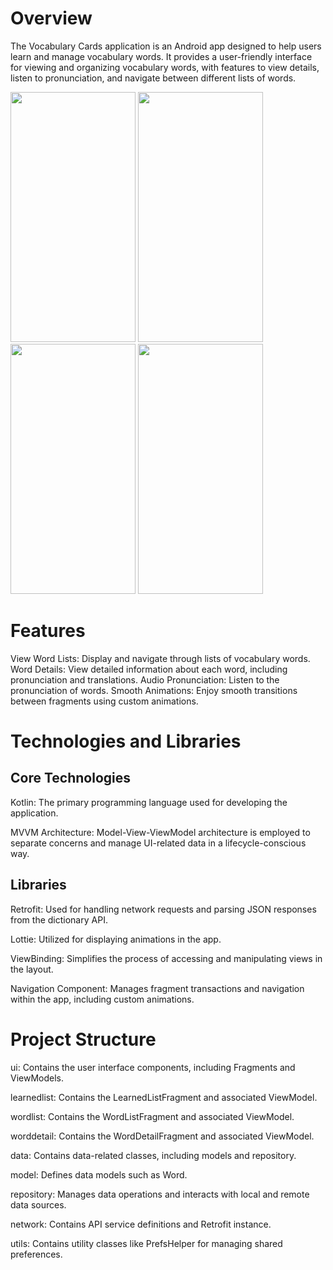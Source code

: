 
# Overview
The Vocabulary Cards application is an Android app designed to help users learn and manage vocabulary words. It provides a user-friendly interface for viewing and organizing vocabulary words, with features to view details, listen to pronunciation, and navigate between different lists of words.



<img src="https://github.com/user-attachments/assets/5c8daf4b-8a25-4322-a8d1-1fab68fad298" width="200" height="400">
<img src="https://github.com/user-attachments/assets/8344efdf-9081-4d63-8b61-0309daac3894" width="200" height="400">
<img src="https://github.com/user-attachments/assets/5455372c-48b0-481a-83f0-f0125be6f4f2" width="200" height="400">
<img src="https://github.com/user-attachments/assets/27899487-038a-4ea4-b929-2805eb14e3c3" width="200" height="400">

# Features
View Word Lists: Display and navigate through lists of vocabulary words.
Word Details: View detailed information about each word, including pronunciation and translations.
Audio Pronunciation: Listen to the pronunciation of words.
Smooth Animations: Enjoy smooth transitions between fragments using custom animations.


# Technologies and Libraries

## Core Technologies
Kotlin: The primary programming language used for developing the application.

MVVM Architecture: Model-View-ViewModel architecture is employed to separate concerns and manage UI-related data in a lifecycle-conscious way.

## Libraries
Retrofit: Used for handling network requests and parsing JSON responses from the dictionary API.

Lottie: Utilized for displaying animations in the app.

ViewBinding: Simplifies the process of accessing and manipulating views in the layout.

Navigation Component: Manages fragment transactions and navigation within the app, including custom animations.

# Project Structure
ui: Contains the user interface components, including Fragments and ViewModels.

learnedlist: Contains the LearnedListFragment and associated ViewModel.

wordlist: Contains the WordListFragment and associated ViewModel.

worddetail: Contains the WordDetailFragment and associated ViewModel.

data: Contains data-related classes, including models and repository.


model: Defines data models such as Word.

repository: Manages data operations and interacts with local and remote data sources.

network: Contains API service definitions and Retrofit instance.

utils: Contains utility classes like PrefsHelper for managing shared preferences.


